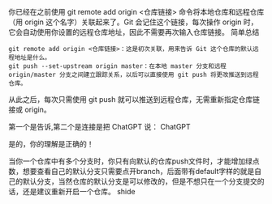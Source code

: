 你已经在之前使用 git remote add origin <仓库链接> 命令将本地仓库和远程仓库（用 origin 这个名字）关联起来了。Git 会记住这个链接，每次操作 origin 时，它会自动使用你设置的远程仓库地址，因此不需要再次输入仓库链接。
简单总结

    git remote add origin <仓库链接>：这是初次关联，用来告诉 Git 这个仓库的默认远程地址是什么。
    git push --set-upstream origin master：在本地 master 分支和远程 origin/master 分支之间建立跟踪关系，以后可以直接使用 git push 将更改推送到远程仓库。

从此之后，每次只需使用 git push 就可以推送到远程仓库，无需重新指定仓库链接或 origin。

第一个是告诉,第二个是连接是把
ChatGPT 说：
ChatGPT

是的，你的理解是正确的！

当你一个仓库中有多个分支时，你只有向默认的仓库push文件时，才能增加绿点数，想要查看自己的默认分支只需要点开branch，后面带有default字样的就是自己的默认分支，当然仓库的默认分支是可以修改的，但是不想只在一个分支提交的话，还是建议重新开启一个仓库。
shide